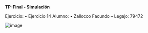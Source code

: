 **TP-Final - Simulación**

Ejercicio:
  •	Ejercicio 14
Alumno:
  •	Zallocco Facundo – Legajo: 79472

  
  ![image](https://user-images.githubusercontent.com/64712885/124201977-c853d000-daaf-11eb-852e-fb4e0e0ae68a.png)
